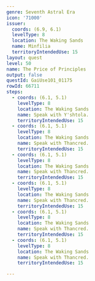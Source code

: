 ```yaml
---
genre: Seventh Astral Era
icon: '71000'
issuer:
  coords: (6.9, 6.1)
  levelType: 8
  location: The Waking Sands
  name: Minfilia
  territoryIntendedUse: 15
layout: quest
level: 50
name: The Price of Principles
output: false
questId: GaiUse101_01175
rowId: 66711
steps:
  - coords: (6.1, 5.1)
    levelType: 8
    location: The Waking Sands
    name: Speak with Y'shtola.
    territoryIntendedUse: 15
  - coords: (6.1, 5.1)
    levelType: 8
    location: The Waking Sands
    name: Speak with Thancred.
    territoryIntendedUse: 15
  - coords: (6.1, 5.1)
    levelType: 8
    location: The Waking Sands
    name: Speak with Thancred.
    territoryIntendedUse: 15
  - coords: (6.1, 5.1)
    levelType: 8
    location: The Waking Sands
    name: Speak with Thancred.
    territoryIntendedUse: 15
  - coords: (6.1, 5.1)
    levelType: 8
    location: The Waking Sands
    name: Speak with Thancred.
    territoryIntendedUse: 15
  - coords: (6.1, 5.1)
    levelType: 8
    location: The Waking Sands
    name: Speak with Thancred.
    territoryIntendedUse: 15

---
```

